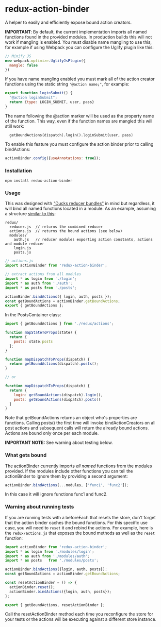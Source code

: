 # redux-action-binder
A helper to easily and efficiently expose bound action creators.

**IMPORTANT**: By default, the current implementation imports all named functions found in the provided modules. In production builds this will not work if mangling is enabled. You must disable name mangling to use this, for example if using Webpack you can configure the Uglify plugin like this:

```javascript
// Minify JS
new webpack.optimize.UglifyJsPlugin({
  mangle: false
})
```

If you have name mangling enabled you must mark all of the action creator functions using the static string ```"@action name;"```, for example:

```javascript
export function loginSubmit() {
  "@action loginSubmit";
  return {type: LOGIN_SUBMIT, user, pass}
}
```
The name following the @action marker will be used as the property name of the function. This way, even if the function names are mangled this will still work:
```
  getBoundActions(dispatch).login().loginSubmit(user, pass)
```

To enable this feature you must configure the action binder prior to calling bindActions:
```javascript
actionBinder.config({useAnnotations: true});
```

### Installation
```
npm install redux-action-binder
```
### Usage

This was designed with ["Ducks reducer bundles"](https://github.com/erikras/ducks-modular-redux) in mind but regardless, it will bind all named functions located in a module. As an example, assuming a structure [similar to this](https://github.com/erikras/react-redux-universal-hot-example/tree/master/src/redux):

```
redux/
  reducer.js  // returns the combined reducer
  actions.js  // returns the bound actions (see below)
  modules/
    auth.js   // reducer modules exporting action constants, actions and module reducer
    login.js
    posts.js
```

```javascript
// actions.js
import actionBinder from 'redux-action-binder';

// extract actions from all modules
import * as login from './login';
import * as auth from './auth';
import * as posts from './posts';

actionBinder.bindActions({ login, auth, posts });
const getBoundActions = actionBinder.getBoundActions;
export { getBoundActions };
```

In the PostsContainer class:
```javascript
import { getBoundActions } from './redux/actions';

function mapStateToProps(state) {
  return {
    posts: state.posts
  };
}

function mapDispatchToProps(dispatch) {
  return getBoundActions(dispatch).posts();
}

// or

function mapDispatchToProps(dispatch) {
  return {
    login: getBoundActions(dispatch).login(),
    posts: getBoundActions(dispatch).posts()
  }  
}
```
Note that getBoundActions returns an object who's properties are functions. Calling posts() the first time will invoke bindActionCreators on all post actions and subsequent calls will return the already bound actions. Actions are bound only once per each module.

**IMPORTANT NOTE:** See warning about testing below.

### What gets bound
The actionBinder currently imports *all named* functions from the modules provided. If the modules include other functions you can tell the actionBinder to ignore them by providing a second argument:

```javascript
actionBinder.bindActions(...modules, ['func1', 'func2']);
```
In this case it will ignore functions func1 and func2.

### Warning about running tests
If you are running tests with a beforeEach that resets the store, don't forget that the action binder caches the bound functions. For this specific use case, you will need to ```reset``` it and rebind the actions. For example, here is the ```redux/actions.js``` that exposes the bound methods as well as the ```reset``` function:

```javascript
import actionBinder from 'redux-action-binder';
import * as login from './modules/login';
import * as auth from './modules/auth';
import * as posts   from './modules/posts';

actionBinder.bindActions({login, auth, posts});
const getBoundActions = actionBinder.getBoundActions;

const resetActionBinder = () => {
  actionBinder.reset();
  actionBinder.bindActions({login, auth, posts});
};

export { getBoundActions, resetActionBinder };
```
Call the resetActionBinder method each time you reconfigure the store for your tests or the actions will be executing against a different store instance.
